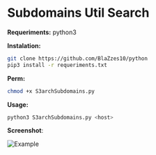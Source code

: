 # Subdomains Util Search
**Requeriments:** 
python3

**Instalation:**
```bash
git clone https://github.com/BlaZzes10/python
pip3 install -r requeriments.txt
```  

**Perm:**
```bash
chmod +x S3archSubdomains.py
```  

**Usage:**
```bash
python3 S3archSubdomains.py <host>
```  
**Screenshot**:





![Example](https://github.com/BlaZzes10/python/blob/master/assets/image.png)

